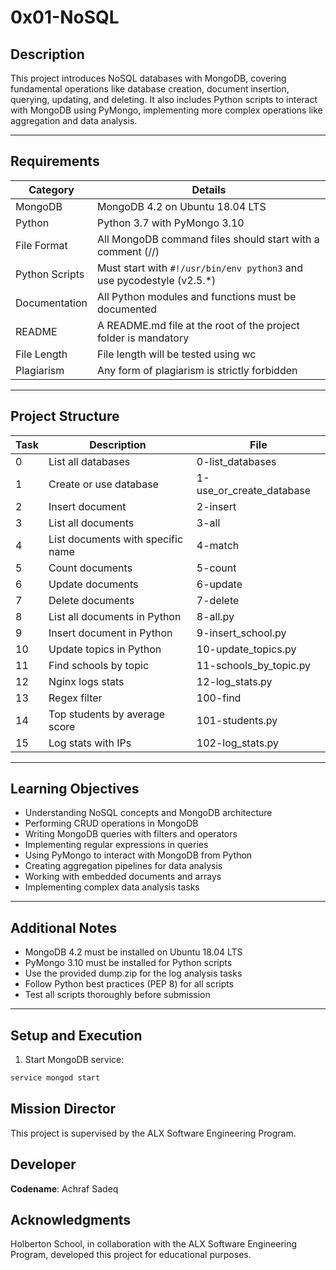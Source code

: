 # 0x01-NoSQL

## Description

This project introduces NoSQL databases with MongoDB, covering fundamental operations like database creation, document insertion, querying, updating, and deleting. It also includes Python scripts to interact with MongoDB using PyMongo, implementing more complex operations like aggregation and data analysis.

---

## Requirements

| Category          | Details                                                                 |
|-------------------|-------------------------------------------------------------------------|
| MongoDB           | MongoDB 4.2 on Ubuntu 18.04 LTS                                        |
| Python            | Python 3.7 with PyMongo 3.10                                           |
| File Format       | All MongoDB command files should start with a comment (//)             |
| Python Scripts    | Must start with `#!/usr/bin/env python3` and use pycodestyle (v2.5.*)  |
| Documentation     | All Python modules and functions must be documented                    |
| README            | A README.md file at the root of the project folder is mandatory        |
| File Length       | File length will be tested using wc                                    |
| Plagiarism        | Any form of plagiarism is strictly forbidden                           |

---

## Project Structure

| Task | Description | File |
|------|-------------|------|
| 0    | List all databases | 0-list_databases |
| 1    | Create or use database | 1-use_or_create_database |
| 2    | Insert document | 2-insert |
| 3    | List all documents | 3-all |
| 4    | List documents with specific name | 4-match |
| 5    | Count documents | 5-count |
| 6    | Update documents | 6-update |
| 7    | Delete documents | 7-delete |
| 8    | List all documents in Python | 8-all.py |
| 9    | Insert document in Python | 9-insert_school.py |
| 10   | Update topics in Python | 10-update_topics.py |
| 11   | Find schools by topic | 11-schools_by_topic.py |
| 12   | Nginx logs stats | 12-log_stats.py |
| 13   | Regex filter | 100-find |
| 14   | Top students by average score | 101-students.py |
| 15   | Log stats with IPs | 102-log_stats.py |

---

## Learning Objectives

- Understanding NoSQL concepts and MongoDB architecture
- Performing CRUD operations in MongoDB
- Writing MongoDB queries with filters and operators
- Implementing regular expressions in queries
- Using PyMongo to interact with MongoDB from Python
- Creating aggregation pipelines for data analysis
- Working with embedded documents and arrays
- Implementing complex data analysis tasks

---

## Additional Notes

- MongoDB 4.2 must be installed on Ubuntu 18.04 LTS
- PyMongo 3.10 must be installed for Python scripts
- Use the provided dump.zip for the log analysis tasks
- Follow Python best practices (PEP 8) for all scripts
- Test all scripts thoroughly before submission

---

## Setup and Execution

1. Start MongoDB service:
```bash
service mongod start
```

## Mission Director
This project is supervised by the ALX Software Engineering Program.

## Developer
**Codename**: Achraf Sadeq

## Acknowledgments
Holberton School, in collaboration with the ALX Software Engineering Program, developed this project for educational purposes.

